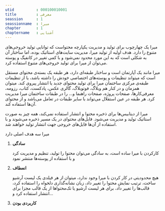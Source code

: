 ```yaml
---
utid          : 000100010001
title         : معرفی
seassion      : 1
seassionname  : میرا
chapter       : 1
chaptername   : آشنایی
---
```



<p>میرا یک چهارچوب برای تولید و مدیریت یکپارچه محتواست که توانایی تولید خروجی‌های متنوع را دارد. هدف اولیه از تولید میرا، مدیریت سایت‌های استاتیک بوده، اما ساختار آن به شکلی است که به این مورد محدود نمی‌شود و با کمی تغییر در کانفیگ‌ و پوسته می‌توان از میرا برای تولید خروجی‌های متنوع استفاده کرد.</p>

<p>میرا مانند یک آپارتمان است و ساختار طبقه‌ای دارد، هر طبقه یک بسته‌ی محتوای مستقل است که میتواند تنظیمات و پوسته‌های اختصاصی خودش را داشته باشد، یا از تنظیمات طبقه‌ی مرکزی ساختمان میرا برای تولید محتوای جدید یا انتشار پیروی کند. میتوان همزمان و در کنار هم وبلاگ، فوتوبلاگ، گالری عکس، پادکست، کتاب، رزومه، معرفی‌کارها، صفحات پروژه، صفحات راهنما و... را در طبقات ساختمان میرا مدیریت کرد. هر طبقه در عین استقلال می‌تواند با سایر طبقات در تعامل می‌باشد و از محتوای آن‌ها استفاده کند.</p>

<p>میرا از دیتابیس‌ها برای ذخبره محتوا و انتشار استفاده نمی‌کند، همه چیز به صورت استاتیک تولید و مدیریت می‌شود. فایل‌های محتوای در یک مسیر ذخیره می‌شوند و با استفاده از آن‌ها فایل‌های خروجی جهت انتشار تولید خواهند شد.</p>

<p>میرا سه هدف اصلی دارد</p>

<ol>
<li><p><strong>سادگی</strong></p>

<p>کارکردن با میرا ساده است، به سادگی می‌توان محتوا را تولید، تنظیم و مدیریت کرد و با استفاده از پوسته‌ها منتشر نمود</p></li>
<li><p><strong>انعطاف</strong></p>

<p>هیچ محدودیتی در کار کردن با میرا وجود ندارد، میتوان از هر فیلدی یک لیست آرشیو ساخت، ترتیب نمایش محتوا را تغییر داد، زبان نشانه‌گذاری دلخواه را استفاده کرد، قالب‌ها را تغییر داد، برای هر لیست آرشیو یا تک‌محتواها از یک قالب مجزا برای انتشار استفاده کرد و...</p></li>
<li><p><strong>کاربردی بودن</strong></p></li>
</ol>


